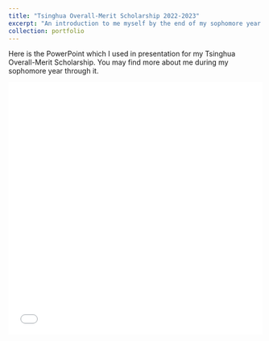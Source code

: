 ```yaml
---
title: "Tsinghua Overall-Merit Scholarship 2022-2023"
excerpt: "An introduction to me myself by the end of my sophomore year.<br/> <img src='/images/portfolio_3/slide1.jpg' style='zoom:40%;'/>"
collection: portfolio
---
```


Here is the PowerPoint which I used in presentation for my Tsinghua Overall-Merit Scholarship. You may find more about me during my sophomore year through it.

<iframe src="/files/scholarship_2.pdf" width="100%" height="500" frameborder="no" border="0" marginwidth="0" marginheight="0"></iframe>